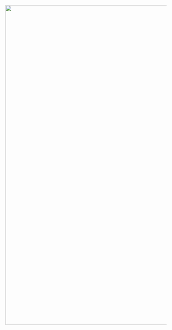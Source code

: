 <p align="center">
<img src="https://lh3.googleusercontent.com/-QvzdmSfbDjw/WxoR_jZJM-I/AAAAAAAABnE/DeycKa0VoZ8UkXIK-4hLcaswqJO-iu9WQCJoC/w530-h419-n-rw/kasl%25C3%25A7kfjaslkjalskajf.png" width="1000"/>
</p>
